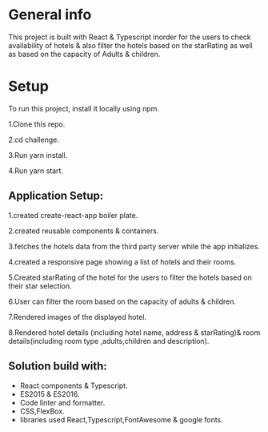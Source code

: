 
# General info
This project is built with React & Typescript inorder for the users to check availability of hotels & also filter the hotels based on the starRating as well as based on the capacity of Adults & children.


# Setup
To run this project, install it locally using npm.

1.Clone this repo.

2.cd challenge.

3.Run yarn install.

4.Run yarn start.

## Application Setup:

1.created create-react-app boiler plate.

2.created reusable components & containers.

3.fetches the hotels data from the third party server while the app initializes.

4.created a responsive page showing a list of hotels and their rooms.    

5.Created starRating of the hotel for the users to filter the hotels based on their star selection.

6.User can filter the room  based on the capacity of adults & children.

7.Rendered images of the displayed hotel.

8.Rendered hotel details (including hotel name, address & starRating)& room details(including room type ,adults,children and description).

## Solution build with:
* React components & Typescript.
* ES2015 & ES2016.
* Code linter and formatter.
* CSS,FlexBox.
* libraries used React,Typescript,FontAwesome & google fonts.




